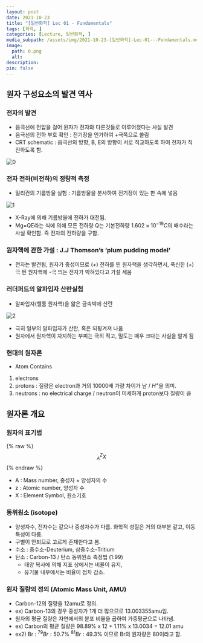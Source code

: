 ```yaml
---
layout: post
date: 2021-10-23
title: "[일반화학] Lec 01 - Fundamentals"
tags: [화학, ]
categories: [Lecture, 일반화학, ]
media_subpath: /assets/img/2021-10-23-[일반화학]-Lec-01---Fundamentals.md
image:
  path: 0.png
  alt:  
description:  
pin: false
---
```



## 원자 구성요소의 발견 역사


### 전자의 발견

- 음극선에 전압을 걸어 원자가 전자와 다른것들로 이루어졌다는 사실 발견
- 음극선의 전하 부호 확인 : 전기장을 인가하여 +극쪽으로 쏠림
- CRT schematic : 음극선의 방향, B, E의 방향이 서로 직교하도록 하여 전자가 직진하도록 함.

![0](/0.png)


### 전자 전하(비전하)의 정량적 측정

- 밀리컨의 기름방울 실험 : 기름방울을 분사하여 전기장이 있는 판 속에 넣음

![1](/1.png)

- X-Ray에 의해 기름방울에 전하가 대전됨.
- Mg=QE라는 식에 의해 모든 전하량 Q는 기본전하량 $1.602 × 10^{-19}C$의 배수라는 사실 확인함. 즉 전자의 전하량을 구함.

### 원자핵에 관한 가설 : J.J Thomson’s ‘plum pudding model’

- 전자는 발견됨, 원자가 중성이므로 (+) 전하를 띈 원자핵을 생각하면서, 푹신한 (+)극 띈 원자핵에 -극 띄는 전자가 박혀있다고 가설 세움

### 러더퍼드의 알파입자 산란실험

- 알파입자(헬륨 원자핵)을 얇은 금속박에 산란

![2](/2.png)

- 극히 일부의 알파입자가 산란, 혹은 되튕겨져 나옴
- 원자에서 원자핵이 차지하는 부피는 극히 적고, 밀도는 매우 크다는 사실을 알게 됨

### 현대의 원자론

- Atom Contains
1. electrons
2. protons : 질량은 electron과 거의 10000배 가량 차이가 남 / $H^+$을 의미.
3. neutrons : no electrical charge / neutron이 미세하게 proton보다 질량이 큼

## 원자론 개요


### 원자의 표기법


{% raw %}
$$
{}^Z _AX
$$
{% endraw %}

- A : Mass number, 중성자 + 양성자의 수
- z : Atomic number, 양성자 수
- X : Element Symbol, 원소기호

### 동위원소 (isotope)

- 양성자수, 전자수는 같으나 중성자수가 다름. 화학적 성질은 거의 대부분 같고, 이동특성이 다름.
- 구별이 안되므로 고르게 존재한다고 봄.
- 수소 : 중수소-Deuterium, 삼중수소-Tritium
- 탄소 : Carbon-13 / 탄소 동위원소 측정법 (1:99)
	- 태양 복사에 의해 지표 상에서는 비율이 유지,
	- 유기물 내부에서는 비율이 점차 감소.

### 원자 질량의 정의 (Atomic Mass Unit, AMU)

- Carbon-12의 질량을 12amu로 정의.
- ex) Carbon-13의 경우 중성자가 1개 더 많으므로 13.003355amu임.
- 원자의 평균 질량은 자연에서의 분포 비율을 곱하여 가중평균으로 나타냄.
- ex) Carbon의 평균 질량은 98.89% x 12 + 1.11% x 13.0034 = 12.01 amu
- ex2) Br : $^{79}Br : 50.7\%  \ ^{81}Br : 49.3\%$ 이므로 Br의 원자량은 80이라고 함.


<script>
  window.MathJax = {
    tex: {
      macros: {
        R: "\\mathbb{R}",
        N: "\\mathbb{N}",
        Z: "\\mathbb{Z}",
        Q: "\\mathbb{Q}",
        C: "\\mathbb{C}",
        proj: "\\operatorname{proj}",
        rank: "\\operatorname{rank}",
        im: "\\operatorname{im}",
        dom: "\\operatorname{dom}",
        codom: "\\operatorname{codom}",
        argmax: "\\operatorname*{arg\,max}",
        argmin: "\\operatorname*{arg\,min}"
      },
      tags: "ams",
      strict: false, 
      inlineMath: [["$", "$"], ["\\(", "\\)"]],
      displayMath: [["$$", "$$"], ["\\[", "\\]"]]
    },
    options: {
      skipHtmlTags: ["script", "noscript", "style", "textarea", "pre"]
    }
  };
</script>
<script async src="https://cdn.jsdelivr.net/npm/mathjax@3/es5/tex-mml-chtml.js"></script>
